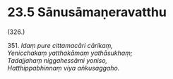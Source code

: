 # 23.5 Sānusāmaṇeravatthu

(326.)

351\. _Idaṃ pure cittamacāri cārikaṃ,_  
_Yenicchakaṃ yatthakāmaṃ yathāsukhaṃ;_  
_Tadajjahaṃ niggahessāmi yoniso,_  
_Hatthippabhinnaṃ viya aṅkusaggaho._
